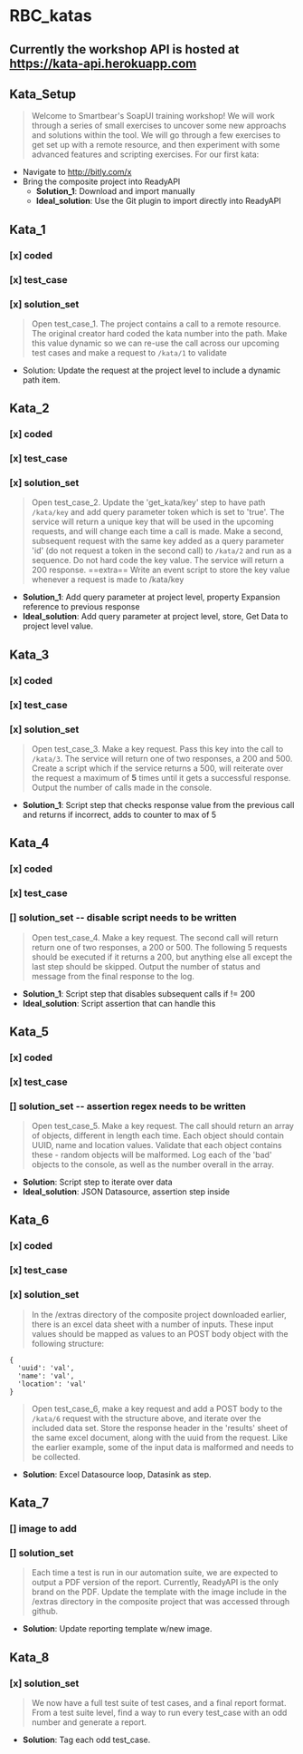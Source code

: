 # RBC_katas
## Currently the workshop API is hosted at https://kata-api.herokuapp.com

## Kata_Setup
> Welcome to Smartbear's SoapUI training workshop! We will work through a series of small exercises to uncover some new approachs and solutions within the tool. We will go through a few exercises to get set up with a remote resource, and then experiment with some advanced features and scripting exercises. For our first kata:
- Navigate to http://bitly.com/x
- Bring the composite project into ReadyAPI
  * **Solution_1**: Download and import manually
  * **Ideal_solution**: Use the Git plugin to import directly into ReadyAPI

## Kata_1
### [x] coded
### [x] test_case
### [x] solution_set
> Open test_case_1. The project contains a call to a remote resource. The original creator hard coded the kata number into the path. Make this value dynamic so we can re-use the call across our upcoming test cases and make a request to `/kata/1` to validate

* Solution: Update the request at the project level to include a dynamic path item.

## Kata_2
### [x] coded
### [x] test_case
### [x] solution_set
> Open test_case_2. Update the 'get_kata/key' step to have path `/kata/key` and add query parameter token which is set to 'true'. The service will return a unique key that will be used in the upcoming requests, and will change each time a call is made. Make a second, subsequent request with the same key added as a query parameter 'id' (do not request a token in the second call) to `/kata/2` and run as a sequence. Do not hard code the key value. The service will return a 200 response.
==extra== 
Write an event script to store the key value whenever a request is made to /kata/key

* **Solution_1**: Add query parameter at project level, property Expansion reference to previous response
* **Ideal_solution**: Add query parameter at project level, store, Get Data to project level value.

## Kata_3
### [x] coded
### [x] test_case
### [x] solution_set
> Open test_case_3. Make a key request. Pass this key into the call to `/kata/3`. The service will return one of two responses, a 200 and 500. Create a script which if the service returns a 500, will reiterate over the request a maximum of **5** times until it gets a successful response. Output the number of calls made in the console.

* **Solution_1**: Script step that checks response value from the previous call and returns if incorrect, adds to counter to max of 5

## Kata_4
### [x] coded
### [x] test_case
### [] solution_set -- disable script needs to be written
> Open test_case_4. Make a key request. The second call will return return one of two responses, a 200 or 500. The following 5 requests should be executed if it returns a 200, but anything else all except the last step should be skipped. Output the number of status and message from the final response to the log.

* **Solution_1**: Script step that disables subsequent calls if != 200
* **Ideal_solution**: Script assertion that can handle this

## Kata_5
### [x] coded
### [x] test_case
### [] solution_set -- assertion regex needs to be written
> Open test_case_5. Make a key request. The call should return an array of objects, different in length each time. Each object should contain UUID, name and location values. Validate that each object contains these - random objects will be malformed. Log each of the 'bad' objects to the console, as well as the number overall in the array.

* **Solution**: Script step to iterate over data
* **Ideal_solution**: JSON Datasource, assertion step inside

## Kata_6
### [x] coded
### [x] test_case
### [x] solution_set
> In the /extras directory of the composite project downloaded earlier, there is an excel data sheet with a number of inputs. These input values should be mapped as values to an POST body object with the following structure:
```
{
  'uuid': 'val',
  'name': 'val',
  'location': 'val'
}
```
> Open test_case_6, make a key request and add a POST body to the `/kata/6` request with the structure above, and iterate over the included data set. Store the response header in the 'results' sheet of the same excel document, along with the uuid from the request. Like the earlier example, some of the input data is malformed and needs to be collected.

* **Solution**: Excel Datasource loop, Datasink as step.

## Kata_7
### [] image to add
### [] solution_set
> Each time a test is run in our automation suite, we are expected to output a PDF version of the report. Currently, ReadyAPI is the only brand on the PDF. Update the template with the image include in the /extras directory in the composite project that was accessed through github.

* **Solution**: Update reporting template w/new image.

## Kata_8
### [x] solution_set
> We now have a full test suite of test cases, and a final report format. From a test suite level, find a way to run every test_case with an odd number and generate a report.

* **Solution**: Tag each odd test_case.
